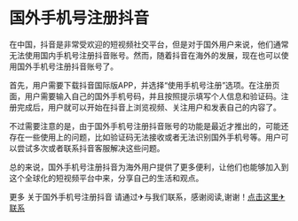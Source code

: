 # 国外手机号注册抖音

在中国，抖音是非常受欢迎的短视频社交平台，但是对于国外用户来说，他们通常无法使用国内手机号注册抖音账号。然而，随着抖音在海外的发展，现在也可以使用国外手机号注册抖音账号了。

首先，用户需要下载抖音国际版APP，并选择“使用手机号注册”选项。在注册页面，用户需要输入自己的国外手机号码，并且按照提示填写个人信息和验证码。注册完成后，用户就可以开始在抖音上浏览视频、关注用户和发表自己的内容了。

不过需要注意的是，由于国外手机号注册抖音账号的功能是最近才推出的，可能还存在一些使用上的问题，比如验证码无法接收或者无法识别国外手机号等。用户可以尝试多次或者联系抖音客服解决这些问题。

总的来说，国外手机号注册抖音为海外用户提供了更多便利，让他们也能够加入到这个全球化的短视频平台中来，分享自己的生活和观点。

更多 关于国外手机号注册抖音 请通过✈与我们联系，感谢阅读,谢谢！[点击这里✈联系](https://t.me/LM999bot)